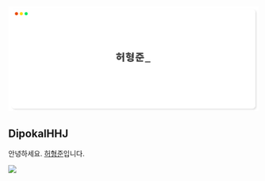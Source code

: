 <div align="center">

![BANNER](banner.png)

</div>

## DipokalHHJ
안녕하세요. <a href="https://hhj.devent.kr/" target="_blank">허형준</a>입니다.






<a href="https://freezing-pluto-006.notion.site/2d2f57b649ef462a92ea6fbab88eeda7" target="_blank"><img src="https://img.shields.io/badge/Project-000000?&logo=Notion&logoColor=ffffff"/></a>


<!--




**DipokalLab/DipokalLab** is a ✨ _special_ ✨ repository because its `README.md` (this file) appears on your GitHub profile.

Here are some ideas to get you started:

- 🔭 I’m currently working on ...
- 🌱 I’m currently learning ...
- 👯 I’m looking to collaborate on ...
- 🤔 I’m looking for help with ...
- 💬 Ask me about ...
- 📫 How to reach me: ...
- 😄 Pronouns: ...
- ⚡ Fun fact: ...
-->
